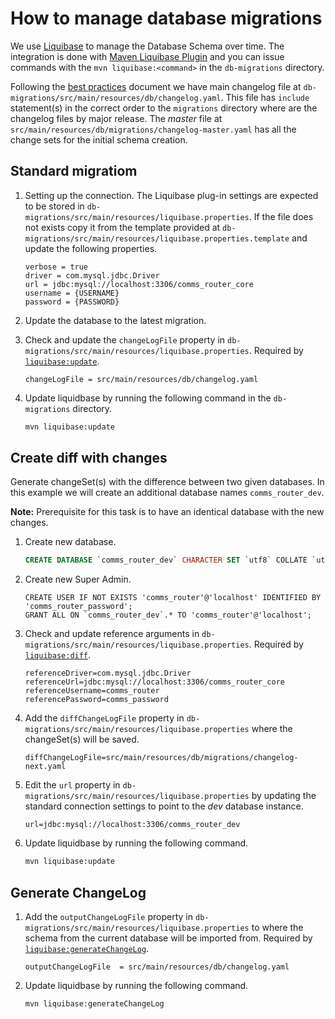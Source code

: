 # How to manage database migrations

We use [Liquibase] to manage the Database Schema over time. The integration is done with [Maven Liquibase Plugin] and you can issue commands with the `mvn liquibase:<command>` in the `db-migrations` directory.  

Following the [best practices] document we have main changelog file at `db-migrations/src/main/resources/db/changelog.yaml`. This file has `include` statement(s) in the correct order to the `migrations` directory where are the changelog files by major release. The _master_ file at `src/main/resources/db/migrations/changelog-master.yaml` has all the change sets for the initial schema creation. 

## Standard migratiom 

1. Setting up the connection. The Liquibase plug-in settings are expected to be stored in `db-migrations/src/main/resources/liquibase.properties`. If the file does not exists copy it from the template provided at `db-migrations/src/main/resources/liquibase.properties.template` and update the following properties.

    ```properties
    verbose = true
    driver = com.mysql.jdbc.Driver
    url = jdbc:mysql://localhost:3306/comms_router_core
    username = {USERNAME}
    password = {PASSWORD}
    ```

2. Update the database to the latest migration.

3. Check and update the `changeLogFile` property in `db-migrations/src/main/resources/liquibase.properties`. Required by [`liquibase:update`][liquibase:update].

    ```properties
	changeLogFile = src/main/resources/db/changelog.yaml
    ```

4. Update liquidbase by running the following command in the `db-migrations` directory.

    ```bash
	mvn liquibase:update
    ```

## Create diff with changes
Generate changeSet(s) with the difference between two given databases. In this example we will create an additional database names `comms_router_dev`.

**Note:** Prerequisite for this task is to have an identical database with the new changes.

1. Create new database.

    ```sql
    CREATE DATABASE `comms_router_dev` CHARACTER SET `utf8` COLLATE `utf8_general_ci`;
    ```
    
2. Create new Super Admin.

    ```mysql
    CREATE USER IF NOT EXISTS 'comms_router'@'localhost' IDENTIFIED BY 'comms_router_password';
    GRANT ALL ON `comms_router_dev`.* TO 'comms_router'@'localhost';
    ```

3. Check and update reference arguments in `db-migrations/src/main/resources/liquibase.properties`. Required by [`liquibase:diff`][liquibase:diff].

    ```properties
	referenceDriver=com.mysql.jdbc.Driver
	referenceUrl=jdbc:mysql://localhost:3306/comms_router_core
	referenceUsername=comms_router
	referencePassword=comms_password
    ```

4. Add the `diffChangeLogFile` property in `db-migrations/src/main/resources/liquibase.properties` where the changeSet(s) will be saved.

    ```properties
	diffChangeLogFile=src/main/resources/db/migrations/changelog-next.yaml
    ```

5. Edit the `url` property in `db-migrations/src/main/resources/liquibase.properties` by updating the standard connection settings to point to the _dev_ database instance.

    ```properties
	url=jdbc:mysql://localhost:3306/comms_router_dev
    ```

6. Update liquidbase by running the following command.

    ```bash
	mvn liquibase:update
    ```

## Generate ChangeLog

1. Add the `outputChangeLogFile` property in `db-migrations/src/main/resources/liquibase.properties` to where the schema from the current database will be imported from. Required by [`liquibase:generateChangeLog`][liquibase:generateChangeLog].
    
    ```properties
    outputChangeLogFile	 = src/main/resources/db/changelog.yaml
    ```

2. Update liquidbase by running the following command.

    ```bash
    mvn liquibase:generateChangeLog
    ```

[Liquibase]: 
http://www.liquibase.org 
"Liquibase"

[Maven Liquibase Plugin]: 
http://www.liquibase.org/documentation/maven/ 
"Maven Liquibase Plugin"

[best practices]:
http://www.liquibase.org/bestpractices.html
"Best practices"

[liquibase:update]: 
http://www.liquibase.org/documentation/maven/maven_update.html 
"Maven update"

[liquibase:diff]:
http://www.liquibase.org/documentation/maven/maven_diff.html
"Maven diff"

[liquibase:generateChangeLog]: 
http://www.liquibase.org/documentation/maven/maven_generateChangeLog.html 
"Maven generateChangeLog"


